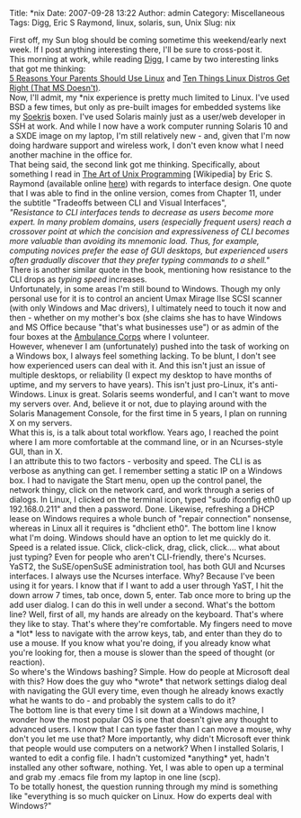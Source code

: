 Title: *nix
Date: 2007-09-28 13:22
Author: admin
Category: Miscellaneous
Tags: Digg, Eric S Raymond, linux, solaris, sun, Unix
Slug: nix

First off, my Sun blog should be coming sometime this weekend/early next
week. If I post anything interesting there, I'll be sure to cross-post
it.  
This morning at work, while reading [Digg](http://digg.com), I came by
two interesting links that got me thinking:  
[5 Reasons Your Parents Should Use
Linux](http://www.foogazi.com/2007/09/27/5-reasons-your-parents-should-use-linux/)
and [Ten Things Linux Distros Get Right (That MS
Doesn't)](http://warpedvisions.org/2006/12/30/ten-things-linux-distros-get-right-that-ms-doesnt/).  
Now, I'll admit, my \*nix experience is pretty much limited to Linux.
I've used BSD a few times, but only as pre-built images for embedded
systems like my [Soekris](http://www.soekris.com) boxen. I've used
Solaris mainly just as a user/web developer in SSH at work. And while I
now have a work computer running Solaris 10 and a SXDE image on my
laptop, I'm still relatively new - and, given that I'm now doing
hardware support and wireless work, I don't even know what I need
another machine in the office for.  
That being said, the second link got me thinking. Specifically, about
something I read in [The Art of Unix
Programming](http://www.catb.org/~esr/writings/taoup/) [Wikipedia] by
Eric S. Raymond (available online
[here](http://www.catb.org/~esr/writings/taoup/html/)) with regards to
interface design. One quote that I was able to find in the online
version, comes from Chapter 11, under the subtitle "Tradeoffs between
CLI and Visual Interfaces",  
<span style="font-style: italic;">"Resistance to CLI interfaces tends to
decrease as users become more expert. In many problem domains, users
(especially
</span><span style="font-style: italic;" class="emphasis">*frequent*</span><span style="font-style: italic;">
users) reach a crossover point at which the concision and expressiveness
of CLI becomes more valuable than avoiding its mnemonic load. Thus, for
example, computing novices prefer the ease of GUI desktops, but
experienced users often gradually discover that they prefer typing
commands to a shell."  
<span style="font-style: italic;"></span></span>There is another similar
quote in the book, mentioning how resistance to the CLI drops as
<span style="font-style: italic;">typing speed</span> increases.  
Unfortunately, in some areas I'm still bound to Windows. Though my only
personal use for it is to control an ancient Umax Mirage IIse SCSI
scanner (with only Windows and Mac drivers), I ultimately need to touch
it now and then - whether on my mother's box (she claims she has to have
Windows and MS Office because "that's what businesses use") or as admin
of the four boxes at the [Ambulance
Corps](http://www.midlandparkambulance.com) where I volunteer.  
However, whenever I am (unfortunately) pushed into the task of working
on a Windows box, I always feel something lacking. To be blunt, I don't
see how experienced users can deal with it. And this isn't just an issue
of multiple desktops, or reliability (I expect my desktop to have months
of uptime, and my servers to have years). This isn't just pro-Linux,
it's anti-Windows. Linux is great. Solaris seems wonderful, and I can't
want to move my servers over. And, believe it or not, due to playing
around with the Solaris Management Console, for the first time in 5
years, I plan on running X on my servers.  
What this is, is a talk about total workflow. Years ago, I reached the
point where I am more comfortable at the command line, or in an
Ncurses-style GUI, than in X.  
I an attribute this to two factors - verbosity and speed. The CLI is as
verbose as anything can get. I remember setting a static IP on a Windows
box. I had to navigate the Start menu, open up the control panel, the
network thingy, click on the network card, and work through a series of
dialogs. In Linux, I clicked on the terminal icon, typed "sudo ifconfig
eth0 up 192.168.0.211" and then a password. Done. Likewise, refreshing a
DHCP lease on Windows requires a whole bunch of "repair connection"
nonsense, whereas in Linux all it requires is "dhclient eth0". The
bottom line I know what I'm doing. Windows should have an option to let
me quickly do it.  
Speed is a related issue. Click, click-click, drag, click, click....
what about just typing? Even for people who aren't CLI-friendly, there's
Ncurses. YaST2, the SuSE/openSuSE administration tool, has both GUI and
Ncurses interfaces. I always use the Ncurses interface. Why? Because
I've been using it for years. I know that if I want to add a user
through YaST, I hit the down arrow 7 times, tab once, down 5, enter. Tab
once more to bring up the add user dialog. I can do this in well under a
second. What's the bottom line? Well, first of all, my hands are already
on the keyboard. That's where they like to stay. That's where they're
comfortable. My fingers need to move a \*lot\* less to navigate with the
arrow keys, tab, and enter than they do to use a mouse. If you know what
you're doing, if you already know what you're looking for, then a mouse
is slower than the speed of thought (or reaction).  
So where's the Windows bashing? Simple. How do people at Microsoft deal
with this? How does the guy who \*wrote\* that network settings dialog
deal with navigating the GUI every time, even though he already knows
exactly what he wants to do - and probably the system calls to do it?  
The bottom line is that every time I sit down at a Windows machine, I
wonder how the most popular OS is one that doesn't give any thought to
advanced users. I know that I can type faster than I can move a mouse,
why don't you let me use that? More importantly, why didn't Microsoft
ever think that people would use computers on a network? When I
installed Solaris, I wanted to edit a config file. I hadn't customized
\*anything\* yet, hadn't installed any other software, nothing. Yet, I
was able to open up a terminal and grab my .emacs file from my laptop in
one line (scp).  
To be totally honest, the question running through my mind is something
like "everything is so much quicker on Linux. How do experts deal with
Windows?"<span style="font-style: italic;"><span style="font-style: italic;"></span>  
</span>
